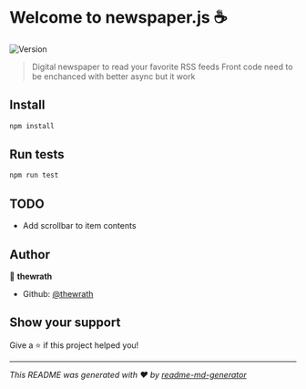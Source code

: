 # Welcome to newspaper.js ☕
![Version](https://img.shields.io/badge/version-1.0.0-blue.svg?cacheSeconds=2592000)

> Digital newspaper to read your favorite RSS feeds 
> Front code need to be enchanced with better async but it work 

## Install

```sh
npm install
```

## Run tests

```sh
npm run test
```

## TODO
 - Add scrollbar to item contents  

## Author

👤 **thewrath**

* Github: [@thewrath](https://github.com/thewrath)

## Show your support

Give a ⭐️ if this project helped you!


***
_This README was generated with ❤️ by [readme-md-generator](https://github.com/kefranabg/readme-md-generator)_
